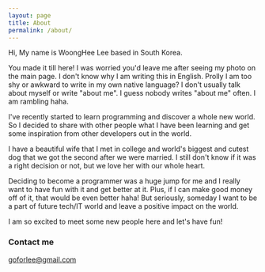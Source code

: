 ```yaml
---
layout: page
title: About
permalink: /about/
---
```


Hi, My name is WoongHee Lee based in South Korea.

You made it till here! I was worried you'd leave me after seeing my photo on the main page. I don't know why I am writing this in English. Prolly I am too shy or awkward to write in my own native language? I don't usually talk about myself or write "about me". I guess nobody writes "about me" often. I am rambling haha.

I've recently started to learn programming and discover a whole new world. So I decided to share with other people what I have been learning and get some inspiration from other developers out in the world.

I have a beautiful wife that I met in college and world's biggest and cutest dog that we got the second after we were married. I still don't know if it was a right decision or not, but we love her with our whole heart.

Deciding to become a programmer was a huge jump for me and I really want to have fun with it and get better at it. Plus, if I can make good money off of it, that would be even better haha! But seriously, someday I want to be a part of future tech/IT world and leave a positive impact on the world.

I am so excited to meet some new people here and let's have fun!


### Contact me

[goforlee@gmail.com](mailto:goforlee@gmail.com)
